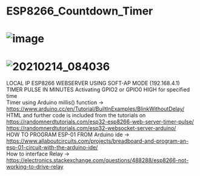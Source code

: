 # ESP8266_Countdown_Timer
# ![image](https://user-images.githubusercontent.com/66637152/104062812-ee916500-521c-11eb-9f08-0e51e7a6d239.jpg)  
# ![20210214_084036](https://user-images.githubusercontent.com/66637152/107868293-11aad680-6ea5-11eb-8371-6b4b0bcd44fe.jpg)
LOCAL IP ESP8266 WEBSERVER USING SOFT-AP MODE (192.168.4.1)  
TIMER PULSE IN MINUTES Activating GPIO2 or GPIO0 HIGH for specified time  
Timer using Arduino millis() function -> https://www.arduino.cc/en/Tutorial/BuiltInExamples/BlinkWithoutDelay/  
HTML and further code is included from the tutorials on   
https://randomnerdtutorials.com/esp32-esp8266-web-server-timer-pulse/  
https://randomnerdtutorials.com/esp32-websocket-server-arduino/  
HOW TO PROGRAM ESP-01 FROM Arduino ide ->  https://www.allaboutcircuits.com/projects/breadboard-and-program-an-esp-01-circuit-with-the-arduino-ide/  
How to interface Relay ->  https://electronics.stackexchange.com/questions/488288/esp8266-not-working-to-drive-relay
